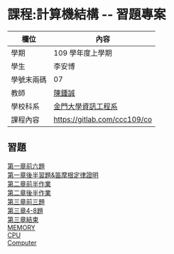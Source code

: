 # 課程:計算機結構 -- 習題專案

欄位 | 內容
-----|--------
學期 | 109 學年度上學期
學生 |  李安博
學號末兩碼 | 07
教師 | [陳鍾誠](https://www.nqu.edu.tw/educsie/index.php?act=blog&code=list&ids=4)
學校科系 | [金門大學資訊工程系](https://www.nqu.edu.tw/educsie/index.php)
課程內容 | https://gitlab.com/ccc109/co
 
習題
---
[第一章前六題](https://github.com/jifkavnb0205/co109a/tree/master/hw)  
[第一章後半習題&笛摩根定律證明](https://github.com/jifkavnb0205/co109a/blob/master/hw/hw2.md)  
[第二章前半作業](https://github.com/jifkavnb0205/co109a/blob/master/hw/hw3.md)  
[第二章後半作業](https://github.com/jifkavnb0205/co109a/blob/master/hw/hw4.md)  
[第三章前三題](https://github.com/jifkavnb0205/co109a/blob/master/hw/hw5.md)  
[第三章4-8題](https://github.com/jifkavnb0205/co109a/blob/master/hw/hw6.md)  
[第三章結束](https://github.com/jifkavnb0205/co109a/blob/master/hw/hw7.md)  
[MEMORY](https://github.com/jifkavnb0205/co109a/blob/master/hw/hw10.md)  
[CPU](https://github.com/jifkavnb0205/co109a/blob/master/hw/hw11.md)  
[Computer](https://github.com/jifkavnb0205/co109a/blob/master/hw/hw12.md)
